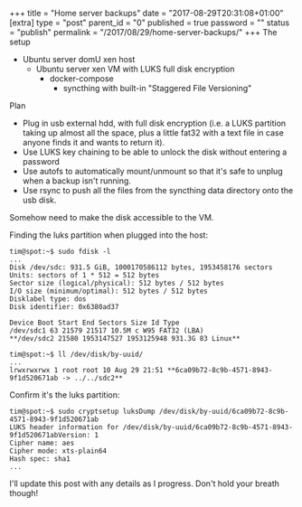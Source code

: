 +++
title = "Home server backups"
date = "2017-08-29T20:31:08+01:00"
[extra]
type = "post"
parent_id = "0"
published = true
password = ""
status = "publish"
permalink = "/2017/08/29/home-server-backups/"
+++
The setup

*   Ubuntu server domU xen host
    *   Ubuntu server xen VM with LUKS full disk encryption
        *   docker-compose
            *   syncthing with built-in "Staggered File Versioning"

Plan

*   Plug in usb external hdd, with full disk encryption (i.e. a LUKS partition taking up almost all the space, plus a little fat32 with a text file in case anyone finds it and wants to return it).
*   Use LUKS key chaining to be able to unlock the disk without entering a password
*   Use autofs to automatically mount/unmount so that it's safe to unplug when a backup isn't running.
*   Use rsync to push all the files from the syncthing data directory onto the usb disk.

Somehow need to make the disk accessible to the VM.

Finding the luks partition when plugged into the host:

```
tim@spot:~$ sudo fdisk -l
...
Disk /dev/sdc: 931.5 GiB, 1000170586112 bytes, 1953458176 sectors
Units: sectors of 1 * 512 = 512 bytes
Sector size (logical/physical): 512 bytes / 512 bytes
I/O size (minimum/optimal): 512 bytes / 512 bytes
Disklabel type: dos
Disk identifier: 0x6380ad37

Device Boot Start End Sectors Size Id Type
/dev/sdc1 63 21579 21517 10.5M c W95 FAT32 (LBA)
**/dev/sdc2 21580 1953147527 1953125948 931.3G 83 Linux**

tim@spot:~$ ll /dev/disk/by-uuid/
...
lrwxrwxrwx 1 root root 10 Aug 29 21:51 **6ca09b72-8c9b-4571-8943-9f1d520671ab -> ../../sdc2**
```

Confirm it's the luks partition:

```
tim@spot:~$ sudo cryptsetup luksDump /dev/disk/by-uuid/6ca09b72-8c9b-4571-8943-9f1d520671ab
LUKS header information for /dev/disk/by-uuid/6ca09b72-8c9b-4571-8943-9f1d520671abVersion: 1
Cipher name: aes
Cipher mode: xts-plain64
Hash spec: sha1
...
```

I'll update this post with any details as I progress. Don't hold your breath though!
